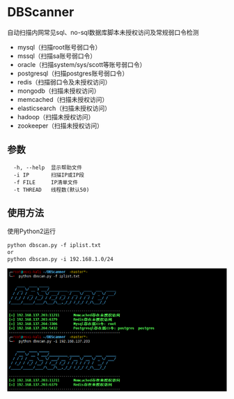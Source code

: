 # DBScanner

自动扫描内网常见sql、no-sql数据库脚本未授权访问及常规弱口令检测
* mysql（扫描root账号弱口令）
* mssql（扫描sa账号弱口令）
* oracle（扫描system/sys/scott等账号弱口令）
* postgresql（扫描postgres账号弱口令）
* redis（扫描弱口令及未授权访问）
* mongodb（扫描未授权访问）
* memcached（扫描未授权访问）
* elasticsearch（扫描未授权访问）
* hadoop（扫描未授权访问）
* zookeeper（扫描未授权访问）


## 参数
```
  -h, --help  显示帮助文件
  -i IP       扫描IP或IP段
  -f FILE     IP清单文件
  -t THREAD   线程数(默认50)
```

## 使用方法
使用Python2运行
```
python dbscan.py -f iplist.txt
or
python dbscan.py -i 192.168.1.0/24  
```


![](https://github.com/Shad0wpf/DBScanner/blob/master/scan.png?raw=true)
